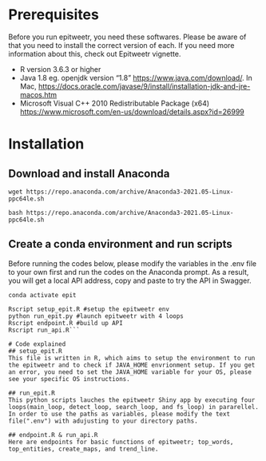 # Prerequisites
Before you run epitweetr, you need these softwares. Please be aware of that you need to install the correct version of each. If you need more information about this, check out Epitweetr vignette.
- R version 3.6.3 or higher
- Java 1.8 eg. openjdk version “1.8” https://www.java.com/download/. In Mac, https://docs.oracle.com/javase/9/install/installation-jdk-and-jre-macos.htm
- Microsoft Visual C++ 2010 Redistributable Package (x64) https://www.microsoft.com/en-us/download/details.aspx?id=26999

# Installation
## Download and install Anaconda
`wget https://repo.anaconda.com/archive/Anaconda3-2021.05-Linux-ppc64le.sh`

`bash https://repo.anaconda.com/archive/Anaconda3-2021.05-Linux-ppc64le.sh`

## Create a conda environment and run scripts
Before running the codes below, please modify the variables in the .env file to your own first and run the codes on the Anaconda prompt. As a result, you will get a local API address, copy and paste to try the API in Swagger.
```conda env create -f env.yml
conda activate epit

Rscript setup_epit.R #setup the epitweetr env
python run_epit.py #launch epitweetr with 4 loops
Rscript endpoint.R #build up API
Rscript run_api.R```

# Code explained
## setup_epit.R
This file is written in R, which aims to setup the environment to run the epitweetr and to check if JAVA_HOME envrionment setup. If you get an error, you need to set the JAVA_HOME variable for your OS, please see your specific OS instructions.

## run_epit.R
This python scripts lauches the epitweetr Shiny app by executing four loops(main_loop, detect_loop, search_loop, and fs_loop) in pararellel. In order to use the paths as variables, please modify the text file(".env") with adujusting to your directory paths. 

## endpoint.R & run_api.R
Here are endpoints for basic functions of epitweetr; top_words, top_entities, create_maps, and trend_line. 

